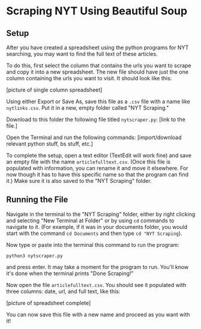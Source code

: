# Scraping NYT Using Beautiful Soup

## Setup 
After you have created a spreadsheet using the python programs for NYT searching, you may want to find the full text of these articles. 

To do this, first select the column that contains the urls you want to scrape and copy it into a new spreadsheet. The new file should have just the one column containing the urls you want to visit. It should look like this:

[picture of single column spreadsheet]

Using either Export or Save As, save this file as a `.csv` file with a name like `nytlinks.csv`. Put it in a new, empty folder called "NYT Scraping."

Download to this folder the following file titled `nytscraper.py`: [link to the file.]

Open the Terminal and run the following commands: [import/download relevant python stuff, bs stuff, etc.]

To complete the setup, open a text editor (TextEdit will work fine) and save an empty file with the name `articlefulltext.csv`. (Once this file is populated with information, you can rename it and move it elsewhere. For now though it has to have this specific name so that the program can find it.) Make sure it is also saved to the "NYT Scraping" folder.

## Running the File 

Navigate in the terminal to the "NYT Scraping" folder, either by right clicking and selecting "New Terminal at Folder" or by using `cd` commands to navigate to it. (For example, if it was in your documents folder, you would start with the command `cd Documents` and then type `cd "NYT Scraping`).

Now type or paste into the terminal this command to run the program:

```
python3 nytscraper.py
```

and press enter. It may take a moment for the program to run. You'll know it's done when the terminal prints "Done Scraping!"

Now open the file `articlefulltext.csv`. You should see it populated with three columns: date, url, and full text, like this:

[picture of spreadsheet complete]

You can now save this file with a new name and proceed as you want with it! 

